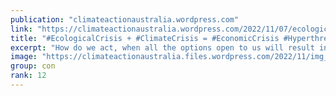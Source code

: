 ```yaml
---
publication: "climateactionaustralia.wordpress.com"
link: "https://climateactionaustralia.wordpress.com/2022/11/07/ecologicalcrisis-climatecrisis-economiccrisis-hyperthreat-tellthetruth-cop27-demand-climateaction-sdg13/"
title: "#EcologicalCrisis + #ClimateCrisis = #EconomicCrisis #Hyperthreat #TellTheTruth #COP27 demand #ClimateAction #SDG13"
excerpt: "How do we act, when all the options open to us will result in harm. This piece seeks to acknowledge and accept this dilemma, that there maybe no clear resolution. Yet each one of us – if we are hon…"
image: "https://climateactionaustralia.files.wordpress.com/2022/11/img_1966.jpg"
group: con
rank: 12
---
```

